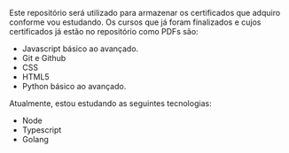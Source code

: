 Este repositório será utilizado para armazenar os certificados que adquiro conforme vou estudando. Os cursos que já foram finalizados e cujos certificados já estão no repositório como PDFs são:

  - Javascript básico ao avançado.
  - Git e Github
  - CSS
  - HTML5
  - Python básico ao avançado.
    
Atualmente, estou estudando as seguintes tecnologias:

  - Node
  - Typescript
  - Golang
